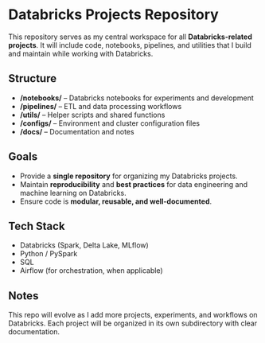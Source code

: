 # Databricks Projects Repository

This repository serves as my central workspace for all **Databricks-related projects**.
It will include code, notebooks, pipelines, and utilities that I build and maintain while working with Databricks.

## Structure

* **/notebooks/** – Databricks notebooks for experiments and development
* **/pipelines/** – ETL and data processing workflows
* **/utils/** – Helper scripts and shared functions
* **/configs/** – Environment and cluster configuration files
* **/docs/** – Documentation and notes

## Goals

* Provide a **single repository** for organizing my Databricks projects.
* Maintain **reproducibility** and **best practices** for data engineering and machine learning on Databricks.
* Ensure code is **modular, reusable, and well-documented**.

## Tech Stack

* Databricks (Spark, Delta Lake, MLflow)
* Python / PySpark
* SQL
* Airflow (for orchestration, when applicable)

## Notes

This repo will evolve as I add more projects, experiments, and workflows on Databricks. Each project will be organized in its own subdirectory with clear documentation.
